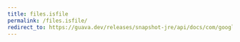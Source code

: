 ```yaml
---
title: files.isfile
permalink: /files.isfile/
redirect_to: https://guava.dev/releases/snapshot-jre/api/docs/com/google/common/io/Files.html#isFile--
---
```

